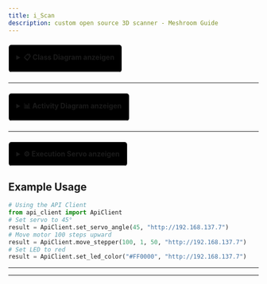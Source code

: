 ```yaml
---
title: i_Scan
description: custom open source 3D scanner - Meshroom Guide
---
```


<details style="margin: 20px 0; border: 1px solid #ddd; border-radius: 6px; overflow: hidden; width: fit-content;">
  <summary style="background:hsl(0, 0.00%, 0.00%); padding: 15px; cursor: pointer; font-weight: bold; border-bottom: 1px solid #ddd; color: var(--color-primary); width: fit-content;">
    📋 Class Diagram anzeigen
  </summary>
  <div style="padding: 20px; width: 100vw; max-width: 1000px;">
    <div style="display: flex; flex-direction: row; align-items: flex-start; gap: 32px;">
      <div style="flex: 0 0 400px; min-width: 400px;">
        <h4 style="text-align: center; margin-bottom: 5px; font-size: 12px;">Class Diagram</h4>
        <iframe 
          src="https://docs.google.com/viewer?url=https://github.com/Nr44suessauer/nr44suessauer.github.io/raw/main/nuxt-app/assets/pictures/I-Scan/ClassDiagram_overview.pdf&embedded=true" 
          width="900px" 
          height="500px" 
          style="border: 1px solid #ddd; border-radius: 6px; box-shadow: 0 2px 4px rgba(0,0,0,0.1);">
        </iframe>
        <p style="text-align: center; margin-top: 5px;">
          <a href="https://github.com/Nr44suessauer/nr44suessauer.github.io/raw/main/nuxt-app/assets/pictures/I-Scan/ClassDiagram_overview.pdf" target="_blank" style="padding: 2px 6px; background: #007bff; color: white; text-decoration: none; border-radius: 4px; font-size: 9px;">
Fullscreen View
          </a>
        </p>
      </div>
    </div>
    <details>
      <summary><strong>API Client Functions</strong></summary>
      <div style="overflow-x:auto;">
        <table>
          <thead>
            <tr>
              <th>Function</th>
              <th>Description</th>
              <th>Parameters</th>
              <th>Return Values</th>
              <th>Endpoint</th>
            </tr>
          </thead>
          <tbody>
            <tr>
              <td><code>make_request</code></td>
              <td>Sends an HTTP request to the specified API endpoint</td>
              <td><code>endpoint</code> (str): API endpoint<br><code>params</code> (dict, optional): Parameters<br><code>base_url</code> (str): Base URL<br><code>timeout</code> (int): Timeout in seconds</td>
              <td>str: API response or error message</td>
              <td>Variable</td>
            </tr>
            <tr>
              <td><code>set_servo_angle</code></td>
              <td>Sets the servo angle via the API</td>
              <td><code>angle</code> (int): Angle 0-90 degrees<br><code>base_url</code> (str): Base URL</td>
              <td>str: Confirmation message with result</td>
              <td>/setServo</td>
            </tr>
            <tr>
              <td><code>move_stepper</code></td>
              <td>Controls the stepper motor via the API</td>
              <td><code>steps</code> (int): Number of steps<br><code>direction</code> (int): Direction (1=up, -1=down)<br><code>speed</code> (int, optional): Speed<br><code>base_url</code> (str): Base URL</td>
              <td>str: Confirmation message with result</td>
              <td>/setMotor</td>
            </tr>
            <tr>
              <td><code>set_led_color</code></td>
              <td>Sets the LED color via the API</td>
              <td><code>color_hex</code> (str): Hex color code (e.g. &quot;#FF0000&quot;)<br><code>base_url</code> (str): Base URL</td>
              <td>str: Confirmation message with result</td>
              <td>/hexcolor</td>
            </tr>
            <tr>
              <td><code>set_led_brightness</code></td>
              <td>Sets the LED brightness via the API</td>
              <td><code>brightness</code> (int): Brightness 0-100%<br><code>base_url</code> (str): Base URL</td>
              <td>str: Confirmation message with result</td>
              <td>/setBrightness</td>
            </tr>
            <tr>
              <td><code>get_button_state</code></td>
              <td>Queries the button status via the API</td>
              <td><code>base_url</code> (str): Base URL<br><code>nocache</code> (bool): Prevent caching</td>
              <td>str: Button status response</td>
              <td>/getButtonState</td>
            </tr>
            <tr>
              <td><code>is_button_pressed</code></td>
              <td>Checks if button is pressed based on API response</td>
              <td><code>response</code>: API response to check</td>
              <td>bool: True if pressed, False otherwise</td>
              <td>-</td>
            </tr>
          </tbody>
        </table>
      </div>
    </details>
    <details>
      <summary><strong>Device Control Functions</strong></summary>
      <div style="overflow-x:auto;">
        <table>
          <thead>
            <tr>
              <th>Function</th>
              <th>Description</th>
              <th>Parameters</th>
              <th>Return Values</th>
              <th>Usage</th>
            </tr>
          </thead>
          <tbody>
            <tr>
              <td><code>servo_cmd</code></td>
              <td>Executes servo command directly</td>
              <td>None (uses GUI values)</td>
              <td>None (logs result)</td>
              <td>Direct servo control</td>
            </tr>
            <tr>
              <td><code>servo_auto_position_cmd</code></td>
              <td>Automatic servo positioning based on Y-position</td>
              <td>None (uses current position)</td>
              <td>None (logs result)</td>
              <td>Automatic alignment</td>
            </tr>
            <tr>
              <td><code>update_servo_target_center</code></td>
              <td>Updates target center for servo calculations</td>
              <td><code>center_x</code> (float): X coordinate<br><code>center_y</code> (float): Y coordinate</td>
              <td>None</td>
              <td>Configuration</td>
            </tr>
            <tr>
              <td><code>stepper_cmd</code></td>
              <td>Executes stepper motor command directly</td>
              <td>None (uses GUI values)</td>
              <td>None (logs result)</td>
              <td>Direct motor control</td>
            </tr>
            <tr>
              <td><code>led_cmd</code></td>
              <td>Sets LED color directly</td>
              <td>None (uses GUI values)</td>
              <td>None (logs result)</td>
              <td>LED color control</td>
            </tr>
            <tr>
              <td><code>bright_cmd</code></td>
              <td>Sets LED brightness directly</td>
              <td>None (uses GUI values)</td>
              <td>None (logs result)</td>
              <td>LED brightness control</td>
            </tr>
            <tr>
              <td><code>button_cmd</code></td>
              <td>Queries button status directly</td>
              <td>None</td>
              <td>None (logs status)</td>
              <td>Button status query</td>
            </tr>
            <tr>
              <td><code>home_func</code></td>
              <td>Executes home function (reference movement)</td>
              <td>None</td>
              <td>None (logs result)</td>
              <td>Initialization</td>
            </tr>
          </tbody>
        </table>
      </div>
    </details>
    <details>
      <summary><strong>Servo Angle Calculator Functions</strong></summary>
      <div style="overflow-x:auto;">
        <table>
          <thead>
            <tr>
              <th>Function</th>
              <th>Description</th>
              <th>Parameters</th>
              <th>Return Values</th>
              <th>Purpose</th>
            </tr>
          </thead>
          <tbody>
            <tr>
              <td><code>calculate_servo_angle_from_position</code></td>
              <td>Calculates servo angle based on Y-position</td>
              <td><code>current_y_position</code> (float): Current Y position</td>
              <td>int: Servo angle 0-90°</td>
              <td>Position calculation</td>
            </tr>
            <tr>
              <td><code>calculate_targeting_angle</code></td>
              <td>Calculates direct targeting angle to target center</td>
              <td><code>current_y_position</code> (float): Current Y position</td>
              <td>tuple: (angle_in_degrees, servo_angle)</td>
              <td>Target acquisition</td>
            </tr>
            <tr>
              <td><code>get_angle_info</code></td>
              <td>Returns detailed information about angle calculation</td>
              <td><code>current_y_position</code> (float): Current Y position</td>
              <td>dict: Detailed angle information</td>
              <td>Debug/Analysis</td>
            </tr>
            <tr>
              <td><code>update_target_center</code></td>
              <td>Updates target center coordinates</td>
              <td><code>new_x</code> (float): New X coordinate<br><code>new_y</code> (float): New Y coordinate</td>
              <td>None</td>
              <td>Configuration</td>
            </tr>
            <tr>
              <td><code>validate_servo_angle</code></td>
              <td>Checks if servo angle is valid</td>
              <td><code>angle</code> (int): Angle to check</td>
              <td>bool: True if valid (0-90°)</td>
              <td>Validation</td>
            </tr>
          </tbody>
        </table>
      </div>
    </details>
    <details>
      <summary><strong>Camera Configuration Functions</strong></summary>
      <div style="overflow-x:auto;">
        <table>
          <thead>
            <tr>
              <th>Function</th>
              <th>Description</th>
              <th>Parameters</th>
              <th>Return Values</th>
              <th>Purpose</th>
            </tr>
          </thead>
          <tbody>
            <tr>
              <td><code>load_config</code></td>
              <td>Loads configuration from JSON file</td>
              <td>None</td>
              <td>bool: True on success</td>
              <td>Initialization</td>
            </tr>
            <tr>
              <td><code>save_config</code></td>
              <td>Saves configuration to JSON file</td>
              <td>None</td>
              <td>bool: True on success</td>
              <td>Persistence</td>
            </tr>
            <tr>
              <td><code>create_default_config</code></td>
              <td>Creates default configuration</td>
              <td>None</td>
              <td>None</td>
              <td>Fallback</td>
            </tr>
            <tr>
              <td><code>get_cameras</code></td>
              <td>Gets all camera configurations</td>
              <td>None</td>
              <td>List[Dict]: Camera list</td>
              <td>Query</td>
            </tr>
            <tr>
              <td><code>get_enabled_cameras</code></td>
              <td>Gets only enabled cameras</td>
              <td>None</td>
              <td>List[Dict]: Enabled cameras</td>
              <td>Filtering</td>
            </tr>
            <tr>
              <td><code>get_camera_by_index</code></td>
              <td>Gets camera by index</td>
              <td><code>index</code> (int): Camera index</td>
              <td>Optional[Dict]: Camera or None</td>
              <td>Single query</td>
            </tr>
            <tr>
              <td><code>add_camera</code></td>
              <td>Adds new camera</td>
              <td><code>index</code> (int): Index<br><code>verbindung</code> (str): Connection<br><code>beschreibung</code> (str): Description<br><code>name</code> (str, optional): Name</td>
              <td>bool: True on success</td>
              <td>Configuration</td>
            </tr>
            <tr>
              <td><code>update_camera</code></td>
              <td>Updates camera configuration</td>
              <td><code>index</code> (int): Index<br><code>**kwargs</code>: Properties</td>
              <td>bool: True on success</td>
              <td>Modification</td>
            </tr>
            <tr>
              <td><code>remove_camera</code></td>
              <td>Removes camera from configuration</td>
              <td><code>index</code> (int): Index to remove</td>
              <td>bool: True on success</td>
              <td>Management</td>
            </tr>
            <tr>
              <td><code>parse_verbindung</code></td>
              <td>Parses connection string</td>
              <td><code>verbindung</code> (str): Connection string</td>
              <td>Dict: Parsed connection data</td>
              <td>Processing</td>
            </tr>
          </tbody>
        </table>
      </div>
    </details>   
    <details>
      <summary><strong>Queue Operations Functions</strong></summary>
      <div style="overflow-x:auto;">
        <table>
          <thead>
            <tr>
              <th>Function</th>
              <th>Description</th>
              <th>Parameters</th>
              <th>Return Values</th>
              <th>Purpose</th>
            </tr>
          </thead>
          <tbody>
            <tr>
              <td><code>add</code></td>
              <td>Adds operation to queue</td>
              <td><code>operation_type</code> (str): Operation type<br><code>params</code> (dict): Parameters<br><code>description</code> (str): Description</td>
              <td>None</td>
              <td>Queue management</td>
            </tr>
            <tr>
              <td><code>clear</code></td>
              <td>Empties the queue</td>
              <td>None</td>
              <td>None</td>
              <td>Reset</td>
            </tr>
            <tr>
              <td><code>import_from_csv</code></td>
              <td>Imports operations from CSV file</td>
              <td><code>file_path</code> (str): Path to CSV file</td>
              <td>bool: True on success</td>
              <td>Import</td>
            </tr>
            <tr>
              <td><code>export_to_csv</code></td>
              <td>Exports operations to CSV file</td>
              <td><code>file_path</code> (str): Target path</td>
              <td>bool: True on success</td>
              <td>Export</td>
            </tr>
            <tr>
              <td><code>remove</code></td>
              <td>Removes operation by index</td>
              <td><code>index</code> (int): Index to remove</td>
              <td>None</td>
              <td>Single removal</td>
            </tr>
            <tr>
              <td><code>execute_all</code></td>
              <td>Executes all operations in queue</td>
              <td><code>base_url</code> (str): API URL<br><code>widgets</code> (dict): GUI widgets<br><code>position_var</code>: Position<br><code>servo_angle_var</code>: Servo angle<br><code>last_distance_value</code>: Last distance<br><code>run_in_thread</code> (bool): Threading</td>
              <td>None</td>
              <td>Batch execution</td>
            </tr>
            <tr>
              <td><code>execute_single_operation</code></td>
              <td>Executes single operation</td>
              <td><code>operation</code>: Operation<br><code>base_url</code> (str): API URL<br>Additional parameters like <code>execute_all</code></td>
              <td>None</td>
              <td>Single execution</td>
            </tr>
            <tr>
              <td><code>pause_queue</code></td>
              <td>Pauses queue execution</td>
              <td>None</td>
              <td>None</td>
              <td>Control</td>
            </tr>
            <tr>
              <td><code>resume_queue</code></td>
              <td>Resumes queue execution</td>
              <td>None</td>
              <td>None</td>
              <td>Control</td>
            </tr>
            <tr>
              <td><code>stop_queue</code></td>
              <td>Stops queue execution</td>
              <td>None</td>
              <td>None</td>
              <td>Control</td>
            </tr>
          </tbody>
        </table>
      </div>
    </details>   
  </div>
</details>


<!-- Tabellen und Funktionsgruppen ohne umschließendes <div> für Markdown-Tabellen-Rendering -->
<!-- ...existing code for other function groups and example usage... -->



---

<!-- Activity Diagram und Execution Servo als eigenständige Reiter unterhalb -->

<details style="margin: 20px 0; border: 1px solid #ddd; border-radius: 6px; overflow: hidden; width: fit-content;">
  <summary style="background:hsl(0, 0.00%, 0.00%); padding: 15px; cursor: pointer; font-weight: bold; border-bottom: 1px solid #ddd; color: var(--color-primary); width: fit-content;">
    📊 Activity Diagram anzeigen
  </summary>
  <div style="padding: 20px; width: 100vw; max-width: 1000px;">
    <div style="display: flex; align-items: flex-start; gap: 20px;">
      <div style="flex: 0 0 400px;">
        <h4 style="text-align: center; margin-bottom: 5px; font-size: 12px;">Activity Diagram</h4>
        <iframe 
          src="https://docs.google.com/viewer?url=https://github.com/Nr44suessauer/nr44suessauer.github.io/raw/main/nuxt-app/assets/pictures/I-Scan/full_activity_diagram_modular_version.pdf&embedded=true" 
          width="900px" 
          height="500px" 
          style="border: 1px solid #ddd; border-radius: 6px; box-shadow: 0 2px 4px rgba(0,0,0,0.1);">
        </iframe>
        <p style="text-align: center; margin-top: 5px;">
          <a href="https://github.com/Nr44suessauer/nr44suessauer.github.io/raw/main/nuxt-app/assets/pictures/I-Scan/full_activity_diagram_modular_version.pdf" target="_blank" style="padding: 2px 6px; background: #007bff; color: white; text-decoration: none; border-radius: 4px; font-size: 9px;">
            Fullscreen View
          </a>
        </p>
      </div>
    </div>
  </div>
</details>

---

<details style="margin: 20px 0; border: 1px solid #ddd; border-radius: 6px; overflow: hidden; width: fit-content;">
  <summary style="background:hsl(0, 0.00%, 0.00%); padding: 15px; cursor: pointer; font-weight: bold; border-bottom: 1px solid #ddd; color: var(--color-primary); width: fit-content;">
    ⚙️ Execution Servo anzeigen
  </summary>
  <div style="padding: 20px; width: 100vw; max-width: 1000px;">
    <div style="display: flex; align-items: flex-start; gap: 20px;">
      <div style="flex: 0 0 400px;">
        <h4 style="text-align: center; margin-bottom: 5px; font-size: 12px;">Execution Servo</h4>
        <iframe 
          src="https://docs.google.com/viewer?url=https://github.com/Nr44suessauer/nr44suessauer.github.io/raw/main/nuxt-app/assets/pictures/I-Scan/execution_servo.pdf&embedded=true" 
          width="900px" 
          height="350px" 
          style="border: 1px solid #ddd; border-radius: 6px; box-shadow: 0 2px 4px rgba(0,0,0,0.1);">
        </iframe>
        <p style="text-align: center; margin-top: 5px;">
          <a href="https://github.com/Nr44suessauer/nr44suessauer.github.io/raw/main/nuxt-app/assets/pictures/I-Scan/execution_servo.pdf" target="_blank" style="padding: 2px 6px; background: #007bff; color: white; text-decoration: none; border-radius: 4px; font-size: 9px;">
            Fullscreen View
          </a>
        </p>
      </div>
    </div>
  </div>
</details>




## Example Usage

```python
# Using the API Client
from api_client import ApiClient
# Set servo to 45°
result = ApiClient.set_servo_angle(45, "http://192.168.137.7")
# Move motor 100 steps upward
result = ApiClient.move_stepper(100, 1, 50, "http://192.168.137.7")
# Set LED to red
result = ApiClient.set_led_color("#FF0000", "http://192.168.137.7")
```
</details>

---

</details>

---


